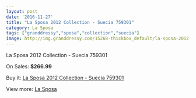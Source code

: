```yaml
---
layout: post
date: '2016-11-27'
title: "La Sposa 2012 Collection - Suecia 759301"
category: La Sposa
tags: ["granddressy","sposa","collection","suecia"]
image: http://img.granddressy.com/15268-thickbox_default/la-sposa-2012-collection-suecia-759301.jpg
---
```

La Sposa 2012 Collection - Suecia 759301

On Sales: **$266.99**
<a href="https://www.granddressy.com/en/la-sposa/14297-la-sposa-2012-collection-suecia-759301.html"><amp-img layout="responsive" width="600" height="600" src="//img.granddressy.com/15268-thickbox_default/la-sposa-2012-collection-suecia-759301.jpg" alt="La Sposa 2012 Collection - Suecia 759301 0" /></a>

Buy it: [La Sposa 2012 Collection - Suecia 759301](https://www.granddressy.com/en/la-sposa/14297-la-sposa-2012-collection-suecia-759301.html "La Sposa 2012 Collection - Suecia 759301")

View more: [La Sposa](https://www.granddressy.com/en/223-la-sposa "La Sposa")